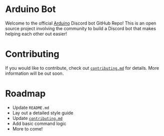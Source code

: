 # Arduino Bot
Welcome to the official [Arduino](https://arduino.cc/) Discord bot GitHub Repo! This is an open source project involving the community to build a Discord bot that makes helping each other out easier!

# Contributing
If you would like to contribute, check out [`contributing.md`](https://github.com/blulightshow/arduino-bot/blob/master/CONTRIBUTING.md) for details. More information will be out soon.

# Roadmap
- Update `README.md`
- Lay out a detailed style guide
- Update [`contributing.md`](https://github.com/blulightshow/arduino-bot/blob/master/CONTRIBUTING.md)
- Add basic command logic
- More to come!
